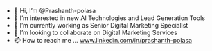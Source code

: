 - 👋 Hi, I’m @Prashanth-polasa
- 👀 I’m interested in new AI Technologies and Lead Generation Tools 
- 🌱 I’m currently working as Senior Digital Marketing Specialist
- 💞️ I’m looking to collaborate on Digital Marketing Services
- 📫 How to reach me ... www.linkedin.com/in/prashanth-polasa

<!---
Prashanth-polasa/Prashanth-polasa is a ✨ special ✨ repository because its `README.md` (this file) appears on your GitHub profile.
You can click the Preview link to take a look at your changes.
--->

